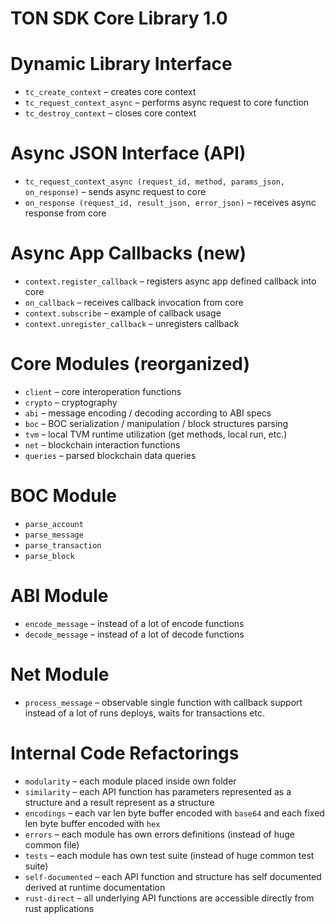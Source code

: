# TON SDK Core Library 1.0


# Dynamic Library Interface


- `tc_create_context` – creates core context
- `tc_request_context_async` – performs async request to core function
- `tc_destroy_context` – closes core context
    
    
# Async JSON Interface (API)

   
- `tc_request_context_async (request_id, method, params_json, on_response)` – sends 
    async request to core
- `on_response (request_id, result_json, error_json)` – receives async response 
    from core
    

# Async App Callbacks (new)


- `context.register_callback` – registers async app defined callback into core  
- `on_callback` – receives callback invocation from core 
- `context.subscribe` – example of callback usage  
- `context.unregister_callback` – unregisters callback


# Core Modules (reorganized)


- `client` – core interoperation functions  
- `crypto` – cryptography
- `abi` – message encoding / decoding according to ABI specs
- `boc` – BOC serialization / manipulation / block structures parsing
- `tvm` – local TVM runtime utilization (get methods, local run, etc.)
- `net` – blockchain interaction functions
- `queries` – parsed blockchain data queries 


# BOC Module


- `parse_account`
- `parse_message`
- `parse_transaction`
- `parse_block`


# ABI Module


- `encode_message` – instead of a lot of encode functions
- `decode_message` – instead of a lot of decode functions  

    
# Net Module


- `process_message` – observable single function with callback support
    instead of a lot of runs deploys, waits for transactions etc.


# Internal Code Refactorings


- `modularity` – each module placed inside own folder
- `similarity` – each API function has parameters represented as a structure 
    and a result represent as a structure
- `encodings` – each var len byte buffer encoded with `base64` 
    and each fixed len byte buffer encoded with `hex`
- `errors` – each module has own errors definitions (instead of huge common file)
- `tests` – each module has own test suite (instead of huge common test suite)
- `self-documented` – each API function and structure has self documented 
    derived at runtime documentation
- `rust-direct` – all underlying API functions are accessible directly 
    from rust applications




